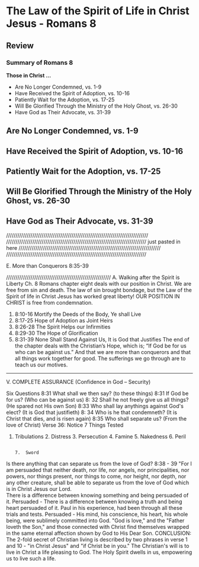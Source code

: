 # The Law of the Spirit of Life in Christ Jesus - Romans 8

## Review

### Summary of Romans 8

**Those in Christ ...**

- Are No Longer Condemned, vs. 1-9
- Have Received the Spirit of Adoption, vs. 10-16
- Patiently Wait for the Adoption, vs. 17-25
- Will Be Glorified Through the Ministry of the Holy Ghost, vs. 26-30
- Have God as Their Advocate, vs. 31-39

## Are No Longer Condemned, vs. 1-9
<!-- -->
## Have Received the Spirit of Adoption, vs. 10-16
<!-- -->
## Patiently Wait for the Adoption, vs. 17-25
<!-- -->
## Will Be Glorified Through the Ministry of the Holy Ghost, vs. 26-30


## Have God as Their Advocate, vs. 31-39


////////////////////////////////////////////////////////////////////////////
///////////////////////////////////////////////////////////////////////////
just pasted in here
////////////////////////////////////////////////////////////////////////////
///////////////////////////////////////////////////////////////////////////


E. More than Conquerors						8:35-39



////////////////////////////////////////////////////////
A. Walking after the Spirit is Liberty			Ch. 8
Romans chapter eight deals with our position in Christ.  We are free from sin and death. 
The law of sin brought bondage, but the Law of the Spirit of life in Christ Jesus has worked great liberty!  OUR POSITION IN CHRIST is free from condemnation.
1. 8:10-16	Mortify the Deeds of the Body, Ye shall Live
2. 8:17-25	Hope of Adoption as Joint Heirs
3. 8:26-28	The Spirit Helps our Infirmities
4. 8:29-30 	The Hope of Glorification
5. 8:31-39	None Shall Stand Against Us, It is God that Justifies
The end of the chapter deals with the Christian’s Hope, which is; “If God be for us who can be against us.”  And that we are more than conquerors and that all things work together for good. The sufferings we go through are to teach us our motives.  


----------------------------------------
 






V. COMPLETE ASSURANCE     (Confidence in God – Security)




Six Questions
8:31	What shall we then say?  		(to these things)                                                                                      8:31	If God be for us?			(Who can be against us)                                                                                8: 32	Shall he not freely give us all things?	(He spared not His own Son)                                               8:33	Who shall lay anythings against God's elect? 	(It is God that justifieth)                              8: 34	Who is he that condemneth?	(It is Christ that dies, and is risen again)                                       8:35	Who shall separate us?		(From the love of Christ)
Verse 36:	Notice 7 Things Tested
1.  Tribulations                                                                                                                     2.  Distress                                                                                                                                      3.  Persecution                                                                                                                                                            4.  Famine                                                                                                                                          5.  Nakedness                                                                                                                                                                    6.  Peril


                                                                                                                                  7.  Sword
Is there anything that can separate us from the love of God?
8:38 - 39	"For I am persuaded that neither death, nor life, nor angels, nor principalities, nor powers, nor things present, nor things to come, nor height, nor depth, nor any other creature, shall be able to separate us from the love of God which is in Christ Jesus our Lord.	
There is a difference between knowing something and being persuaded of it.
Persuaded - There is a difference between knowing a truth and being heart persuaded of it.
Paul in his experience, had been through all these trials and tests.
Persuaded - His mind, his conscience, his heart, his whole being, were sublimely committed into God.
"God is love," and the "Father loveth the Son," and those connected with Christ find themselves wrapped in the same eternal affection shown by God to His Dear Son.
CONCLUSION:
The 2-fold secret of Christian living is described by two phrases in verse 1 and 10 - "in Christ Jesus" and "if Christ be in you."
The Christian's will is to live in Christ a life pleasing to God.  The Holy Spirit dwells in us, empowering us to live such a life.